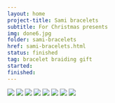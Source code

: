 ```yaml
---
layout: home
project-title: Sami bracelets
subtitle: For Christmas presents
img: done6.jpg
folder: sami-bracelets
href: sami-bracelets.html
status: finished
tag: bracelet braiding gift
started: 
finished: 
---
```

<section id="photos">
<img src="{{ site.baseurl }}/projects/sami-bracelets/img/first-sami.jpg" />
<img src="{{ site.baseurl }}/projects/sami-bracelets/img/braids.jpg" />
<img src="{{ site.baseurl }}/projects/sami-bracelets/img/laid-out.jpg" />
<img src="{{ site.baseurl }}/projects/sami-bracelets/img/lined-up.jpg" />
<img src="{{ site.baseurl }}/projects/sami-bracelets/img/done2.jpg" />
<img src="{{ site.baseurl }}/projects/sami-bracelets/img/done4.jpg" />
<img src="{{ site.baseurl }}/projects/sami-bracelets/img/done5.jpg" />
<img src="{{ site.baseurl }}/projects/sami-bracelets/img/done6.jpg" />
</section><!-- /#photos -->
